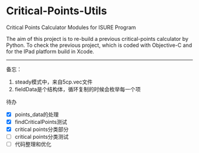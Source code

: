 # Critical-Points-Utils
Critical Points Calculator Modules for ISURE Program

The aim of this project is to re-build a previous critical-points calculator by Python. To check the previous project, which is coded with Objective-C and for the IPad platform build in Xcode.


---

备忘：
1. steady模式中，来自5cp.vec文件
2. fieldData是个结构体，循环复制的时候会枚举每一个项

待办
- [x] points_data的处理
- [x] findCriticalPoints测试
- [x] critical points分类部分
- [ ] critical points分类测试
- [ ] 代码整理和优化
